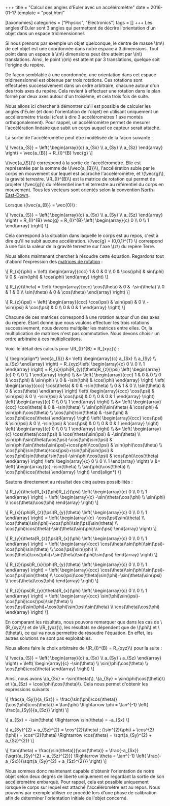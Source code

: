 +++
title = "Calcul des angles d'Euler avec un accéléromètre"
date = 2016-01-17
template = "post.html"

[taxonomies]
categories = ["Physics", "Electronics"]
tags = []
+++
Les angles d'Euler sont 3 angles qui permettent de décrire l'orientation d'un
objet dans un espace tridimensionnel.

Si nous prenons par exemple un objet quelconque, le centre de masse \\(m\\) de
cet objet est une coordonnée dans notre espace à 3 dimensions. Tout point dans
un espace à \\(n\\) dimensions peut être atteint par \\(n\\) translations.
Ainsi, le point \\(m\\) est atteint par 3 translations, quelque soit l'origine
du repère.

De façon semblable à une coordonnée, une orientation dans cet espace
tridimensionnel est obtenue par trois rotations. Ces rotations sont effectuées
successivement dans un ordre arbitraire, chacune autour d'un des trois axes du
repère. Cela revient à effectuer une rotation dans le plan formé par deux axes
autour d'un troisième, et cela trois fois de suite.

Nous allons ici chercher à démontrer qu'il est possible de calculer les angles
d'Euler (et donc l'orientation de l'objet) en utilisant uniquement un
accéléromètre triaxial (c'est à dire 3 accéléromètres 1 axe montés
orthogonalement). Pour rappel, un accéléromètre permet de mesurer l'accélération
linéaire que subit un corps auquel ce capteur serait attaché.

La sortie de l'accéléromètre peut être modélisée de la façon suivante :

\\[
  \vec{a_{S}} =
  \left( \begin{array}{c} a_{Sx} \\\\ a_{Sy} \\\\ a_{Sz} \end{array} \right) =
  \vec{a_{B}} + R_{I}^{B} \vec{g}
\\]

<!-- more -->

\\(\vec{a_{S}}\\) correspond à la sortie de l'accéléromètre. Elle est
représentée par la somme de \\(\vec{a_{B}}\\), l'accélération subie par le corps
en mouvement sur lequel est accroché l'accéléromètre, et \\(\vec{g}\\), la
gravité terrestre. \\(R_{I}^{B}\\) est la matrice de rotation qui permet de
projeter \\(\vec{g}\\) du référentiel inertiel terrestre au référentiel du corps
en mouvement. Tous les vecteurs sont orientés selon la convention
[North-East-Down][NED].

Lorsque \\(\vec{a_{B}} = \vec{0}\\) :

\\[
  \vec{a_{S}} =
  \left( \begin{array}{c} a_{Sx} \\\\ a_{Sy} \\\\ a_{Sz} \end{array} \right) =
  R_{I}^{B} \vec{g} =
  R_{I}^{B} \left( \begin{array}{c} 0 \\\\ 0 \\\\ 1 \end{array} \right)
\\]

Cela correspond à la situation dans laquelle le corps est au repos, c'est à dire
qu'il ne subit aucune accélération. \\(\vec{g} = (0,0,1)^{T} \\) correspond à
une fois la valeur de la gravité terrestre sur l'axe \\(z\\) du repère Terre.

Nous allons maintenant chercher à résoudre cette équation. Regardons tout
d'abord l'expression des [matrices de rotation][Rotation Matrix] :

\\[
  R_{x}(\phi) =
  \left( \begin{array}{ccc} 1 & 0 & 0 \\\\ 0 & \cos(\phi) & sin(\phi) \\\\ 0 & -\sin(\phi) & \cos(\phi) \end{array} \right)
\\]

\\[
  R_{y}(\theta) =
  \left( \begin{array}{ccc} \cos(\theta) & 0 & -\sin(\theta) \\\\ 0 & 1 & 0 \\\\ \sin(\theta) & 0 & \cos(\theta) \end{array} \right)
\\]

\\[
  R_{z}(\psi) =
  \left( \begin{array}{ccc} \cos(\psi) & \sin(\psi) & 0 \\\\ -\sin(\psi) & \cos(\psi) & 0 \\\\ 0 & 0 & 1 \end{array} \right)
\\]

Chacune de ces matrices correspond à une rotation autour d'un des axes du
repère. Étant donné que nous voulons effectuer les trois rotations
successivement, nous devons multiplier les matrices entre elles. Or, la
multiplication de matrices n'est pas commutative. Nous devons choisir un ordre
arbitraire à ces multiplications.

Voici le détail des calculs pour \\(R_{I}^{B} = R_{xyz}\\) :

\\[
  \begin{align\*}
    \vec{a_{S}} &=
    \left( \begin{array}{c} a_{Sx} \\\\ a_{Sy} \\\\ a_{Sz} \end{array} \right) =
    R_{xyz}\left( \begin{array}{c} 0 \\\\ 0 \\\\ 1 \end{array} \right) =
    R_{x}(\phi)R_{y}(\theta)R_{z}(\psi) \left( \begin{array}{c} 0 \\\\ 0 \\\\ 1 \end{array} \right) \\\\ &=
    \left( \begin{array}{ccc} 1 & 0 & 0 \\\\ 0 & \cos(\phi) & \sin(\phi) \\\\ 0 & -\sin(\phi) & \cos(\phi) \end{array} \right) \left( \begin{array}{ccc} \cos(\theta) & 0 & -\sin(\theta) \\\\ 0 & 1 & 0 \\\\ \sin(\theta) & 0 & \cos(\theta) \end{array} \right) \left( \begin{array}{ccc} \cos(\psi) & \sin(\psi) & 0 \\\\ -\sin(\psi) & \cos(\psi) & 0 \\\\ 0 & 0 & 1 \end{array} \right) \left( \begin{array}{c} 0 \\\\ 0 \\\\ 1 \end{array} \right) \\\\ &=
    \left( \begin{array}{ccc} \cos(\theta) & 0 & -\sin(\theta) \\\\ \sin(\phi)\sin(\theta) & \cos(\phi) & \sin(\phi)\cos(\theta) \\\\ \cos(\phi)\sin(\theta) & -\sin(\phi) & \cos(\phi)\cos(\theta) \end{array} \right) \left( \begin{array}{ccc} \cos(\psi) & \sin(\psi) & 0 \\\\ -\sin(\psi) & \cos(\psi) & 0 \\\\ 0 & 0 & 1 \end{array} \right) \left( \begin{array}{c} 0 \\\\ 0 \\\\ 1 \end{array} \right) \\\\ &=
    \left( \begin{array}{c} \cos(\theta)\cos(\psi) & \cos(\theta)\sin(\psi) & -\sin(\theta) \\\\ \sin(\phi)\sin(\theta)\cos(\psi)-\cos(\phi)\sin(\psi) & \sin(\phi)\sin(\theta)\sin(\psi)+\cos(\phi)\cos(\psi) & \sin(\phi)\cos(\theta) \\\\ \cos(\phi)\sin(\theta)\cos(\psi)+\sin(\phi)\sin(\psi) & \cos(\phi)\sin(\theta)\sin(\psi)-\sin(\phi)\cos(\psi) & \cos(\phi)\cos(\theta) \end{array} \right) \left( \begin{array}{c} 0 \\\\ 0 \\\\ 1 \end{array} \right) \\\\ &=
    \left( \begin{array}{c} -\sin(\theta) \\\\ \sin(\phi)\cos(\theta) \\\\ \cos(\phi)\cos(\theta) \end{array} \right)
  \end{align\*}
\\]

Sautons directement au résultat des cinq autres possibilités :

\\[
  R_{y}(\theta)R_{x}(\phi)R_{z}(\psi) \left( \begin{array}{c} 0 \\\\ 0 \\\\ 1 \end{array} \right) =
  \left( \begin{array}{c} -\sin(\theta)\cos(\phi) \\\\ \sin(\phi) \\\\ \cos(\theta)\cos(\phi) \end{array} \right)
\\]

\\[
  R_{x}(\phi)R_{z}(\psi)R_{y}(\theta) \left( \begin{array}{c} 0 \\\\ 0 \\\\ 1 \end{array} \right) =
  \left( \begin{array}{c} -\cos(\psi)\sin(\theta) \\\\ \cos(\theta)\sin(\phi)+\cos(\phi)\sin(\psi)\sin(\theta) \\\\ \cos(\phi)\cos(\theta)-\sin(\theta)\sin(\phi)\sin(\psi) \end{array} \right)
\\]

\\[
  R_{y}(\theta)R_{z}(\psi)R_{x}(\phi) \left( \begin{array}{c} 0 \\\\ 0 \\\\ 1 \end{array} \right) =
  \left( \begin{array}{ccc} \cos(\theta)\sin(\phi)\sin(\psi)-\cos(\phi)\sin(\theta) \\\\ \cos(\psi)\sin(\phi) \\\\ \cos(\theta)\cos(\phi)+\sin(\theta)\sin(\phi)\sin(\psi) \end{array} \right)
\\]

\\[
  R_{z}(\psi)R_{x}(\phi)R_{y}(\theta) \left( \begin{array}{c} 0 \\\\ 0 \\\\ 1 \end{array} \right) =
  \left( \begin{array}{ccc} \cos(\theta)\sin(\phi)\sin(\psi)-\cos(\psi)\sin(\theta) \\\\ \cos(\psi)\cos(\theta)\sin(\phi)+\sin(\theta)\sin(\psi) \\\\ \cos(\theta)\cos(\phi) \end{array} \right)
\\]

\\[
R_{z}(\psi)R_{y}(\theta)R_{x}(\phi) \left( \begin{array}{c} 0 \\\\ 0 \\\\ 1 \end{array} \right) =
\left( \begin{array}{ccc} \sin(\phi)\sin(\psi)-\cos(\phi)\cos(\psi)\sin(\theta) \\\\ \cos(\psi)\sin(\phi)+\cos(\phi)\sin(\psi)\sin(\theta) \\\\ \cos(\theta)\cos(\phi) \end{array} \right)
\\]

En comparant les résultats, nous pouvons remarquer que dans les cas de
\\(R_{xyz}\\) et de \\(R_{yxz}\\), les résultats ne dépendent que de \\(\phi\\)
et \\(\theta\\), ce qui va nous permettre de résoudre l'équation. En effet, les
autres solutions ne sont pas exploitables.

Nous allons faire le choix arbitraire de  \\(R_{I}^{B} = R_{xyz}\\) pour la
suite :

\\[
  \vec{a_{S}} =
  \left( \begin{array}{c} a_{Sx} \\\\ a_{Sy} \\ a_{Sz} \end{array} \right) =
  \left( \begin{array}{c} -\sin(\theta) \\\\ \sin(\phi)\cos(\theta) \\\\ \cos(\phi)\cos(\theta) \end{array} \right)
\\]

Ainsi, nous avons \\(a_{Sx} = -\sin(\theta)\\), \\(a_{Sy} =
\sin(\phi)\cos(\theta)\\) et \\(a_{Sz} = \cos(\phi)\cos(\theta)\\). Cela nous
permet d'obtenir les expressions suivants :

\\[
  \frac{a_{Sy}}{a_{Sz}} =
  \frac{\sin(\phi)\cos(\theta)}{\cos(\phi)\cos(\theta)} =
  \tan(\phi) \Rightarrow \phi =
  \tan^{-1} \left( \frac{a_{Sy}}{a_{Sz}} \right)
\\]

\\[
  a_{Sx} =
  -\sin(\theta) \Rightarrow \sin(\theta) =
  -a_{Sx}
\\]

\\[
  a_{Sy}^{2} + a_{Sz}^{2} =
  \cos^{2}(\theta) \; (\sin^{2}(\phi) + \cos^{2}(\phi)) =
  \cos^{2}(\theta) \Rightarrow \cos(\theta) =
  \sqrt{a_{Sy}^{2} + a_{Sz}^{2}}
\\]

\\[
  \tan(\theta) =
  \frac{\sin(\theta)}{\cos(\theta)} =
  \frac{-a_{Sx}}{\sqrt{a_{Sy}^{2} + a_{Sz}^{2}}} \Rightarrow \theta =
  \tan^{-1} \left( \frac{-a_{Sx}}{\sqrt{a_{Sy}^{2} + a_{Sz}^{2}}} \right)
\\]

Nous sommes donc maintenant capable d'obtenir l'orientation de notre objet selon
deux degrés de liberté uniquement en regardant la sortie de son accéléromètre
embarqué. Pour rappel, cela est possible uniquement lorsque le corps sur lequel
est attaché l'accéléromètre est au repos. Nous pouvons par exemple utiliser ce
procédé lors d'une phase de calibration afin de déterminer l'orientation
initiale de l'objet concerné.

 [Rotation Matrix]: https://en.wikipedia.org/wiki/Rotation_matrix
 [NED]: https://en.wikipedia.org/wiki/North_east_down
